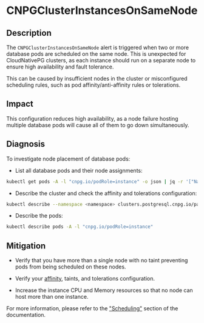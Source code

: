 # CNPGClusterInstancesOnSameNode

## Description

The `CNPGClusterInstancesOnSameNode` alert is triggered when two or more database pods are scheduled on the same node. This is unexpected for CloudNativePG clusters, as each instance should run on a separate node to ensure high availability and fault tolerance.

This can be caused by insufficient nodes in the cluster or misconfigured scheduling rules, such as pod affinity/anti-affinity rules or tolerations.

## Impact

This configuration reduces high availability, as a node failure hosting multiple database pods will cause all of them to go down simultaneously.

## Diagnosis

To investigate node placement of database pods:

- List all database pods and their node assignments:

```bash
kubectl get pods -A -l "cnpg.io/podRole=instance" -o json | jq -r '["Namespace", "Pod", "Node"], ( .items[] | [.metadata.namespace, .metadata.name, .spec.nodeName]) | @tsv' | column -t
```

- Describe the cluster and check the affinity and tolerations configuration:

```bash
kubectl describe --namespace <namespace> clusters.postgresql.cnpg.io/paradedb
```

- Describe the pods:

```bash
kubectl describe pods -A -l "cnpg.io/podRole=instance"
```

## Mitigation

- Verify that you have more than a single node with no taint preventing pods from being scheduled on these nodes.

- Verify your [affinity](https://kubernetes.io/docs/concepts/scheduling-eviction/assign-pod-node/), taints, and tolerations configuration.

- Increase the instance CPU and Memory resources so that no node can host more than one instance.

For more information, please refer to the ["Scheduling"](https://cloudnative-pg.io/documentation/current/scheduling/) section of the documentation.
